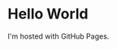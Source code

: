 <!DOCTYPE html>
<html>
<body>
<h1>Hello World</h1>
<p>I'm hosted with GitHub Pages.</p>
</body>
</html>

<script async src="https://pagead2.googlesyndication.com/pagead/js/adsbygoogle.js?client=ca-pub-7117270674620114"
     crossorigin="anonymous"></script>
<ins class="adsbygoogle"
     style="display:block"
     data-ad-format="fluid"
     data-ad-layout-key="-ef+6k-30-ac+ty"
     data-ad-client="ca-pub-7117270674620114"
     data-ad-slot="5018136382"></ins>
<script>
     (adsbygoogle = window.adsbygoogle || []).push({});
</script>
